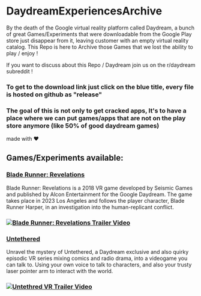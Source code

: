 # DaydreamExperiencesArchive
By the death of the Google virtual reality platform called Daydream, a bunch of great Games/Experiments that were downloadable from the Google Play store just disappear from it, leaving customer with an empty virtual reality catalog. This Repo is here to Archive those Games that we lost the ability to play / enjoy !

If you want to discuss about this Repo / Daydream join us on the r/daydream subreddit !
### To get to the download link just click on the blue title, every file is hosted on github as "release"
### The goal of this is not only to get cracked apps, It's to have a place where we can put games/apps that are not on the play store anymore (like 50% of good daydream games)

made with ❤️

## Games/Experiments available:
### [Blade Runner: Revelations](#)
Blade Runner: Revelations is a 2018 VR game developed by Seismic Games and published by Alcon Entertainment for the Google Daydream.
The game takes place in 2023 Los Angeles and follows the player character, Blade Runner Harper, in an investigation into the human-replicant conflict.
### [![Blade Runner: Revelations Trailer Video](https://img.youtube.com/vi/tqnSBgSSr7A/0.jpg)](https://www.youtube.com/watch?v=tqnSBgSSr7A)

### [Untethered](https://github.com/nnnzo/DaydreamExperiencesArchive/releases/tag/v1.0.1rc3)
Unravel the mystery of Untethered, a Daydream exclusive and also quirky episodic VR series mixing comics and radio drama, into a videogame you can talk to. Using your own voice to talk to characters, and also your trusty laser pointer arm to interact with the world.
### [![Untethred VR Trailer Video](https://img.youtube.com/vi/y0ruRe5EIY8/0.jpg)](https://www.youtube.com/watch?v=y0ruRe5EIY8)

